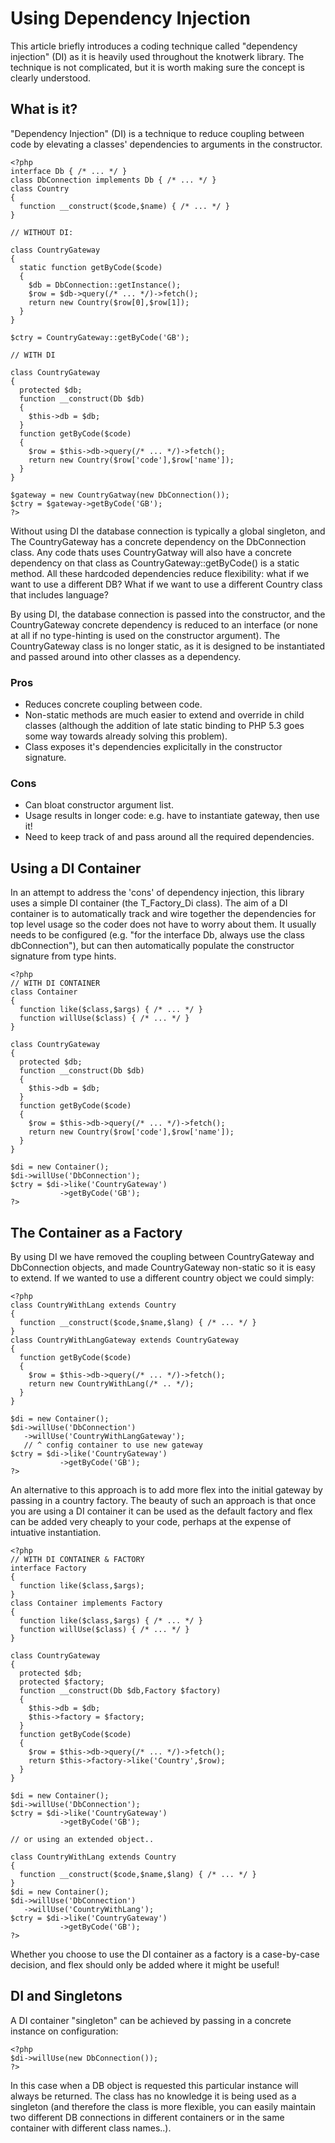 Using Dependency Injection
==========================

This article briefly introduces a coding technique called "dependency injection" (DI) as it is heavily used throughout the knotwerk library. The technique is not complicated, but it is worth making sure the concept is clearly understood.

What is it?
-----------

"Dependency Injection" (DI) is a technique to reduce coupling between code by elevating a classes' dependencies to arguments in the constructor.

    <?php
    interface Db { /* ... */ }
    class DbConnection implements Db { /* ... */ }
    class Country
    {
      function __construct($code,$name) { /* ... */ }
    }

    // WITHOUT DI:

    class CountryGateway
    {
      static function getByCode($code)
      {
        $db = DbConnection::getInstance();
        $row = $db->query(/* ... */)->fetch();
        return new Country($row[0],$row[1]);
      }
    }

    $ctry = CountryGateway::getByCode('GB');

    // WITH DI

    class CountryGateway
    {
      protected $db;
      function __construct(Db $db)
      {
        $this->db = $db;
      }
      function getByCode($code)
      {
        $row = $this->db->query(/* ... */)->fetch();
        return new Country($row['code'],$row['name']);
      }
    }

    $gateway = new CountryGatway(new DbConnection());
    $ctry = $gateway->getByCode('GB');
    ?>

Without using DI the database connection is typically a global singleton, and The CountryGateway has a concrete dependency on the DbConnection class. Any code thats uses CountryGatway will also have a concrete dependency on that class as CountryGateway::getByCode() is a static method. All these hardcoded dependencies reduce flexibility: what if we want to use a different DB? What if we want to use a different Country class that includes language?

By using DI, the database connection is passed into the constructor, and the CountryGateway concrete dependency is reduced to an interface (or none at all if no type-hinting is used on the constructor argument). The CountryGateway class is no longer static, as it is designed to be instantiated and passed around into other classes as a dependency.

### Pros

* Reduces concrete coupling between code.
* Non-static methods are much easier to extend and override in child classes (although the addition of late static binding to PHP 5.3 goes some way towards already solving this problem).
* Class exposes it's dependencies explicitally in the constructor signature.

### Cons

* Can bloat constructor argument list.
* Usage results in longer code: e.g. have to instantiate gateway, then use it!
* Need to keep track of and pass around all the required dependencies.

Using a DI Container
--------------------

In an attempt to address the 'cons' of dependency injection, this library uses a simple DI container (the T_Factory_Di class). The aim of a DI container is to automatically track and wire together the dependencies for top level usage so the coder does not have to worry about them. It usually needs to be configured (e.g. "for the interface Db, always use the class dbConnection"), but can then automatically populate the constructor signature from type hints. 

    <?php
    // WITH DI CONTAINER
    class Container
    {
      function like($class,$args) { /* ... */ }
      function willUse($class) { /* ... */ }
    }

    class CountryGateway
    {
      protected $db;
      function __construct(Db $db)
      {
        $this->db = $db;
      }
      function getByCode($code)
      {
        $row = $this->db->query(/* ... */)->fetch();
        return new Country($row['code'],$row['name']);
      }
    }

    $di = new Container();
    $di->willUse('DbConnection');
    $ctry = $di->like('CountryGateway')
               ->getByCode('GB');
    ?>

The Container as a Factory
--------------------------

By using DI we have removed the coupling between CountryGateway and DbConnection objects, and made CountryGateway non-static so it is easy to extend. If we wanted to use a different country object we could simply:

    <?php
    class CountryWithLang extends Country
    {
      function __construct($code,$name,$lang) { /* ... */ }
    }
    class CountryWithLangGateway extends CountryGateway
    {
      function getByCode($code)
      {
        $row = $this->db->query(/* ... */)->fetch();
        return new CountryWithLang(/* .. */);
      }
    }

    $di = new Container();
    $di->willUse('DbConnection')
       ->willUse('CountryWithLangGateway');
       // ^ config container to use new gateway
    $ctry = $di->like('CountryGateway')
               ->getByCode('GB');
    ?>

An alternative to this approach is to add more flex into the initial gateway by passing in a country factory. The beauty of such an approach is that once you are using a DI container it can be used as the default factory and flex can be added very cheaply to your code, perhaps at the expense of intuative instantiation.

    <?php
    // WITH DI CONTAINER & FACTORY
    interface Factory
    {
      function like($class,$args);
    }
    class Container implements Factory
    {
      function like($class,$args) { /* ... */ }
      function willUse($class) { /* ... */ }
    }

    class CountryGateway
    {
      protected $db;
      protected $factory;
      function __construct(Db $db,Factory $factory)
      {
        $this->db = $db;
        $this->factory = $factory;
      }
      function getByCode($code)
      {
        $row = $this->db->query(/* ... */)->fetch();
        return $this->factory->like('Country',$row);
      }
    }

    $di = new Container();
    $di->willUse('DbConnection');
    $ctry = $di->like('CountryGateway')
               ->getByCode('GB');

    // or using an extended object..

    class CountryWithLang extends Country
    {
      function __construct($code,$name,$lang) { /* ... */ }
    }
    $di = new Container();
    $di->willUse('DbConnection')
       ->willUse('CountryWithLang');
    $ctry = $di->like('CountryGateway')
               ->getByCode('GB');
    ?>

Whether you choose to use the DI container as a factory is a case-by-case decision, and flex should only be added where it might be useful!

DI and Singletons
-----------------

A DI container "singleton" can be achieved by passing in a concrete instance on configuration:

    <?php
    $di->willUse(new DbConnection());
    ?>

In this case when a DB object is requested this particular instance will always be returned. The class has no knowledge it is being used as a singleton (and therefore the class is more flexible, you can easily maintain two different DB connections in different containers or in the same container with different class names..).  

